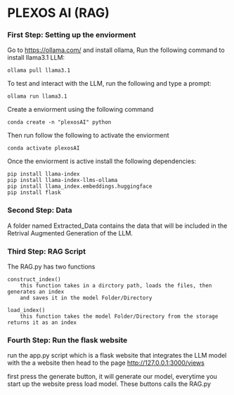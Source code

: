 # PLEXOS AI (RAG)

### First Step: Setting up the enviorment
Go to https://ollama.com/ and install ollama, Run the following command to install llama3.1 LLM:

    ollama pull llama3.1
To test and interact with the LLM, run the following and type a prompt:
    
    ollama run llama3.1 
Create a enviorment using the following command
    
    conda create -n "plexosAI" python
Then run follow the following to activate the enviorment

    conda activate plexosAI
Once the enviorment is active install the following dependencies: 

    pip install llama-index
    pip install llama-index-llms-ollama
    pip install llama_index.embeddings.huggingface
    pip install flask

### Second Step: Data
A folder named Extracted_Data contains the data that will be included in the Retrival Augmented Generation of the LLM.
### Third Step: RAG Script
The RAG.py has two functions 

    construct_index()
        this function takes in a dirctory path, loads the files, then generates an index
        and saves it in the model Folder/Directory
    
    load_index()
        this function takes the model Folder/Directory from the storage returns it as an index
        
### Fourth Step: Run the flask website
run the app.py script which is a flask website that integrates the LLM model with the a website
then head to the page http://127.0.0.1:3000/views

first press the generate button, it will generate our model, everytime you start up the website press load model.
These buttons calls the RAG.py


